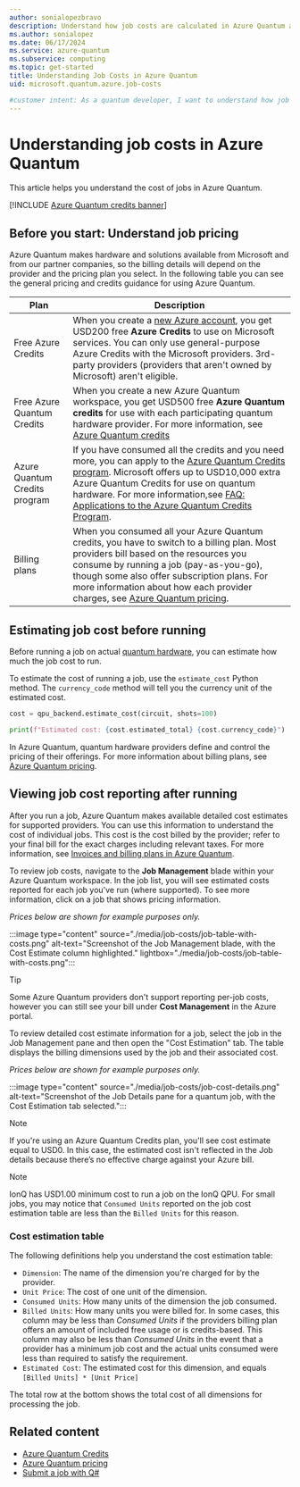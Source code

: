 ```yaml
---
author: sonialopezbravo
description: Understand how job costs are calculated in Azure Quantum and how to estimate the cost of running your quantum programs.
ms.author: sonialopez
ms.date: 06/17/2024
ms.service: azure-quantum
ms.subservice: computing
ms.topic: get-started
title: Understanding Job Costs in Azure Quantum
uid: microsoft.quantum.azure.job-costs

#customer intent: As a quantum developer, I want to understand how job costs are calculated in Azure Quantum so that I can estimate the cost of running my quantum programs.
---
```


# Understanding job costs in Azure Quantum

This article helps you understand the cost of jobs in Azure Quantum. 

[!INCLUDE [Azure Quantum credits banner](includes/azure-quantum-credits.md)]

## Before you start: Understand job pricing

Azure Quantum makes hardware and solutions available from Microsoft and from our partner companies, so the billing details will depend on the provider and the pricing plan you select. In the following table you can see the general pricing and credits guidance for using Azure Quantum.

|Plan|Description|
|---|---|
|Free Azure Credits| When you create a [new Azure account](https://azure.microsoft.com/free/?WT.mc_id=A261C142F), you get USD200 free **Azure Credits** to use on Microsoft services. You can only use general-purpose Azure Credits with the Microsoft providers. 3rd-party providers (providers that aren't owned by Microsoft) aren't eligible.|
|Free Azure Quantum Credits| When you create a new Azure Quantum workspace, you get USD500 free **Azure Quantum credits** for use with each participating quantum hardware provider. For more information, see [Azure Quantum credits](xref:microsoft.quantum.credits)|
|Azure Quantum Credits program| If you have consumed all the credits and you need more, you can apply to the [Azure Quantum Credits program](https://aka.ms/aq/credits). Microsoft offers up to USD10,000 extra Azure Quantum Credits for use on quantum hardware. For more information,see [FAQ: Applications to the Azure Quantum Credits Program](xref:microsoft.quantum.credits.credits-faq).|
|Billing plans| When you consumed all your Azure Quantum credits, you have to switch to a billing plan. Most providers bill based on the resources you consume by running a job (pay-as-you-go), though some also offer subscription plans. For more information about how each provider charges, see [Azure Quantum pricing](xref:microsoft.quantum.providers-pricing).|

## Estimating job cost before running

Before running a job on actual [quantum hardware](xref:microsoft.quantum.target-profiles), you can estimate how much the job cost to run. 

To estimate the cost of running a job, use the `estimate_cost` Python method. The `currency_code` method will tell you the currency unit of the estimated cost.

```python
cost = qpu_backend.estimate_cost(circuit, shots=100)

print(f"Estimated cost: {cost.estimated_total} {cost.currency_code}")
```

In Azure Quantum, quantum hardware providers define and control the pricing of their offerings. For more information about billing plans, see [Azure Quantum pricing](xref:microsoft.quantum.providers-pricing).

## Viewing job cost reporting after running

After you run a job, Azure Quantum makes available detailed cost estimates for supported providers. You can use this information to understand the cost of individual jobs. This cost is the cost billed by the provider; refer to your final bill for the exact charges including relevant taxes. For more information, see [Invoices and billing plans in Azure Quantum](xref:microsoft.quantum.providers-invoicing).

To review job costs, navigate to the **Job Management** blade within your Azure Quantum workspace. In the job list, you will see estimated costs reported for each job you've run (where supported). To see more information, click on a job that shows pricing information.

_Prices below are shown for example purposes only._

:::image type="content" source="./media/job-costs/job-table-with-costs.png" alt-text="Screenshot of the Job Management blade, with the Cost Estimate column highlighted." lightbox="./media/job-costs/job-table-with-costs.png":::

> [!TIP]
> Some Azure Quantum providers don't support reporting per-job costs, however you can still see your bill under **Cost Management** in the Azure portal.

To review detailed cost estimate information for a job, select the job in the Job Management pane and then open the "Cost Estimation" tab. The table displays the billing dimensions used by the job and their associated cost.

_Prices below are shown for example purposes only._

:::image type="content" source="./media/job-costs/job-cost-details.png" alt-text="Screenshot of the Job Details pane for a quantum job, with the Cost Estimation tab selected.":::

> [!NOTE]
> If you're using an Azure Quantum Credits plan, you'll see cost estimate equal to USD0. In this case, the estimated cost isn't reflected in the Job details because there’s no effective charge against your Azure bill.

> [!NOTE]
> IonQ has USD1.00 minimum cost to run a job on the IonQ QPU. For small jobs, you may notice that `Consumed Units` reported on the job cost estimation table are less than the `Billed Units` for this reason.

### Cost estimation table

The following definitions help you understand the cost estimation table:

- `Dimension`: The name of the dimension you're charged for by the provider.
- `Unit Price`: The cost of one unit of the dimension.
- `Consumed Units`: How many units of the dimension the job consumed.
- `Billed Units`: How many units you were billed for. In some cases, this column may be less than _Consumed Units_ if the providers billing plan offers an amount of included free usage or is credits-based. This column may also be less than _Consumed Units_ in the event that a provider has a minimum job cost and the actual units consumed were less than required to satisfy the requirement.
- `Estimated Cost`: The estimated cost for this dimension, and equals `[Billed Units] * [Unit Price]`

The total row at the bottom shows the total cost of all dimensions for processing the job.

## Related content

- [Azure Quantum Credits](xref:microsoft.quantum.credits)
- [Azure Quantum pricing](xref:microsoft.quantum.providers-pricing)
- [Submit a job with Q#](xref:microsoft.quantum.submit-jobs)
